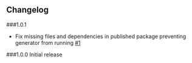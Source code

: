 ## Changelog

###1.0.1
- Fix missing files and dependencies in published package preventing generator from running [#1](https://github.com/dowjones/generator-slack-slash/issues/1)

###1.0.0
Initial release